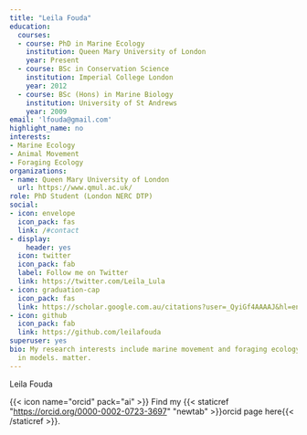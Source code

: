 ```yaml
---
title: "Leila Fouda"
education:
  courses:
  - course: PhD in Marine Ecology
    institution: Queen Mary University of London
    year: Present
  - course: BSc in Conservation Science
    institution: Imperial College London
    year: 2012
  - course: BSc (Hons) in Marine Biology
    institution: University of St Andrews
    year: 2009
email: 'lfouda@gmail.com'
highlight_name: no
interests:
- Marine Ecology
- Animal Movement
- Foraging Ecology
organizations:
- name: Queen Mary University of London
  url: https://www.qmul.ac.uk/
role: PhD Student (London NERC DTP)
social:
- icon: envelope
  icon_pack: fas
  link: /#contact
- display:
    header: yes
  icon: twitter
  icon_pack: fab
  label: Follow me on Twitter
  link: https://twitter.com/Leila_Lula
- icon: graduation-cap
  icon_pack: fas
  link: https://scholar.google.com.au/citations?user=_QyiGf4AAAAJ&hl=en
- icon: github
  icon_pack: fab
  link: https://github.com/leilafouda
superuser: yes
bio: My research interests include marine movement and foraging ecology stable isotopes
  in models. matter.
---
```


Leila Fouda

{{< icon name="orcid" pack="ai" >}} Find my {{< staticref "https://orcid.org/0000-0002-0723-3697" "newtab" >}}orcid page here{{< /staticref >}}.
